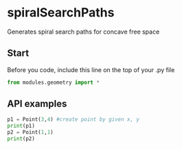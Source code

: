 # spiralSearchPaths
Generates spiral search paths for concave free space

## Start
Before you code, include this line on the top of your .py file
```python
from modules.geometry import *
``` 

## API examples

```python
p1 = Point(3,4) #create point by given x, y
print(p1)
p2 = Point(1,1)
print(p2)

```



